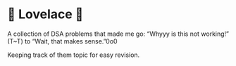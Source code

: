 # 🦀 Lovelace 🦀
A collection of DSA problems that made me go: “Whyyy is this not working!” (T~T) to “Wait, that makes sense.”0o0

Keeping track of them topic for easy revision.
